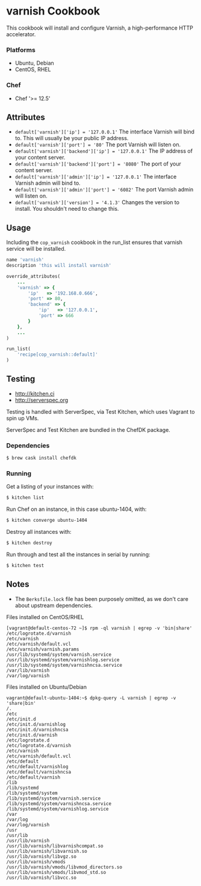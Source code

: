 # varnish Cookbook
This cookbook will install and configure Varnish, a high-performance HTTP accelerator.

### Platforms
- Ubuntu, Debian
- CentOS, RHEL

### Chef
- Chef '>= 12.5'

## Attributes
* `default['varnish']['ip'] = '127.0.0.1'` The interface Varnish will bind to.  This will usually be your public IP address.
* `default['varnish']['port'] = '80'` The port Varnish will listen on.
* `default['varnish']['backend']['ip'] = '127.0.0.1'` The IP address of your content server.
* `default['varnish']['backend']['port'] = '8080'` The port of your content server.
* `default['varnish']['admin']['ip'] = '127.0.0.1'` The interface Varnish admin will bind to.
* `default['varnish']['admin']['port'] = '6082'` The port Varnish admin will listen on.
* `default['varnish']['version'] = '4.1.3'` Changes the version to install. You shouldn't need to change this.

## Usage
Including the `cop_varnish` cookbook in the run_list ensures that varnish
service will be installed.

```ruby
name 'varnish'
description 'this will install varnish'

override_attributes(
    ...
    'varnish' => {
        'ip'   => '192.168.0.666',
        'port' => 80,
        'backend' => {
            'ip'   => '127.0.0.1',
            'port' => 666
        }
    },
    ...
)

run_list(
    'recipe[cop_varnish::default]'
)
```

## Testing
* http://kitchen.ci
* http://serverspec.org

Testing is handled with ServerSpec, via Test Kitchen, which uses Vagrant to spin up VMs.

ServerSpec and Test Kitchen are bundled in the ChefDK package.

### Dependencies
```bash
$ brew cask install chefdk
```

### Running
Get a listing of your instances with:

```bash
$ kitchen list
```

Run Chef on an instance, in this case ubuntu-1404, with:

```bash
$ kitchen converge ubuntu-1404
```

Destroy all instances with:

```bash
$ kitchen destroy
```

Run through and test all the instances in serial by running:

```bash
$ kitchen test
```

## Notes
* The `Berksfile.lock` file has been purposely omitted, as we don't care about upstream dependencies.

Files installed on CentOS/RHEL
```
[vagrant@default-centos-72 ~]$ rpm -ql varnish | egrep -v 'bin|share'
/etc/logrotate.d/varnish
/etc/varnish
/etc/varnish/default.vcl
/etc/varnish/varnish.params
/usr/lib/systemd/system/varnish.service
/usr/lib/systemd/system/varnishlog.service
/usr/lib/systemd/system/varnishncsa.service
/var/lib/varnish
/var/log/varnish
```

Files installed on Ubuntu/Debian
```
vagrant@default-ubuntu-1404:~$ dpkg-query -L varnish | egrep -v 'share|bin'
/.
/etc
/etc/init.d
/etc/init.d/varnishlog
/etc/init.d/varnishncsa
/etc/init.d/varnish
/etc/logrotate.d
/etc/logrotate.d/varnish
/etc/varnish
/etc/varnish/default.vcl
/etc/default
/etc/default/varnishlog
/etc/default/varnishncsa
/etc/default/varnish
/lib
/lib/systemd
/lib/systemd/system
/lib/systemd/system/varnish.service
/lib/systemd/system/varnishncsa.service
/lib/systemd/system/varnishlog.service
/var
/var/log
/var/log/varnish
/usr
/usr/lib
/usr/lib/varnish
/usr/lib/varnish/libvarnishcompat.so
/usr/lib/varnish/libvarnish.so
/usr/lib/varnish/libvgz.so
/usr/lib/varnish/vmods
/usr/lib/varnish/vmods/libvmod_directors.so
/usr/lib/varnish/vmods/libvmod_std.so
/usr/lib/varnish/libvcc.so
```
